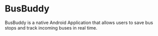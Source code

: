 # BusBuddy
BusBuddy is a native Android Application that allows users to save bus stops and track incoming buses in real time. 
